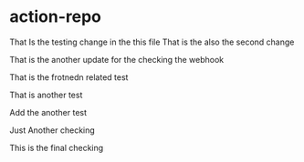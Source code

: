 # action-repo
That Is the testing change in the this file
That is the also the second change

That is the another update for the checking the webhook

That is the frotnedn related test


That is another test 

Add the another test

Just Another checking

This is the final checking
